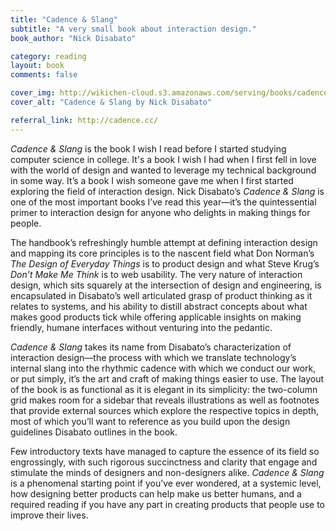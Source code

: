 ```yaml
---
title: "Cadence & Slang"
subtitle: "A very small book about interaction design."
book_author: "Nick Disabato"

category: reading
layout: book
comments: false

cover_img: http://wikichen-cloud.s3.amazonaws.com/serving/books/cadence-and-slang.jpg
cover_alt: "Cadence & Slang by Nick Disabato"

referral_link: http://cadence.cc/
---
```


*Cadence & Slang* is the book I wish I read before I started studying computer science in college. It's a book I wish I had when I first fell in love with the world of design and wanted to leverage my technical background in some way. It’s a book I wish someone gave me when I first started exploring the field of interaction design. Nick Disabato’s *Cadence & Slang* is one of the most important books I’ve read this year—it’s the quintessential primer to interaction design for anyone who delights in making things for people.

The handbook’s refreshingly humble attempt at defining interaction design and mapping its core principles is to the nascent field what Don Norman’s *The Design of Everyday Things* is to product design and what Steve Krug’s *Don’t Make Me Think* is to web usability. The very nature of interaction design, which sits squarely at the intersection of design and engineering, is encapsulated in Disabato’s well articulated grasp of product thinking as it relates to systems, and his ability to distill abstract concepts about what makes good products tick while offering applicable insights on making friendly, humane interfaces without venturing into the pedantic.

*Cadence & Slang* takes its name from Disabato’s characterization of interaction design—the process with which we translate technology’s internal slang into the rhythmic cadence with which we conduct our work, or put simply, it’s the art and craft of making things easier to use. The layout of the book is as functional as it is elegant in its simplicity: the two-column grid makes room for a sidebar that reveals illustrations as well as footnotes that provide external sources which explore the respective topics in depth, most of which you’ll want to reference as you build upon the design guidelines Disabato outlines in the book.

Few introductory texts have managed to capture the essence of its field so engrossingly, with such rigorous succinctness and clarity that engage and stimulate the minds of designers and non-designers alike. *Cadence & Slang* is a phenomenal starting point if you’ve ever wondered, at a systemic level, how designing better products can help make us better humans, and a required reading if you have any part in creating products that people use to improve their lives.
